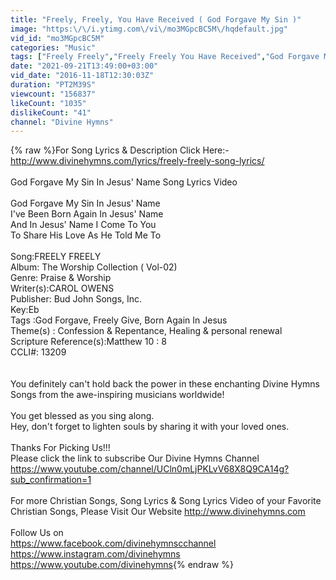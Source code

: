 ```yaml
---
title: "Freely, Freely, You Have Received ( God Forgave My Sin )"
image: "https:\/\/i.ytimg.com\/vi\/mo3MGpcBC5M\/hqdefault.jpg"
vid_id: "mo3MGpcBC5M"
categories: "Music"
tags: ["Freely Freely","Freely Freely You Have Received","God Forgave My Sin"]
date: "2021-09-21T13:49:00+03:00"
vid_date: "2016-11-18T12:30:03Z"
duration: "PT2M39S"
viewcount: "156837"
likeCount: "1035"
dislikeCount: "41"
channel: "Divine Hymns"
---
```

{% raw %}For Song Lyrics &amp; Description Click Here:-<br /><a rel="nofollow" target="blank" href="http://www.divinehymns.com/lyrics/freely-freely-song-lyrics/">http://www.divinehymns.com/lyrics/freely-freely-song-lyrics/</a><br /><br />God Forgave My Sin In Jesus' Name Song Lyrics Video<br /><br />God Forgave My Sin In Jesus' Name<br />I've Been Born Again In Jesus' Name<br />And In Jesus' Name I Come To You<br />To Share His Love As He Told Me To<br /><br />Song:FREELY FREELY<br />Album: The Worship Collection ( Vol-02)<br />Genre: Praise &amp; Worship <br />Writer(s):CAROL OWENS <br />Publisher: Bud John Songs, Inc. <br />Key:Eb <br />Tags :God Forgave, Freely Give, Born Again In Jesus<br />Theme(s) : Confession &amp; Repentance, Healing &amp; personal renewal<br />Scripture Reference(s):Matthew 10 : 8 <br />CCLI#: 13209<br /><br /><br />You definitely can't hold back the power in these enchanting Divine Hymns Songs from the awe-inspiring musicians worldwide!<br /><br />You get blessed as you sing along.<br />Hey, don't forget to lighten souls by sharing it with your loved ones.<br /><br />Thanks For Picking Us!!!<br />Please click the link to subscribe Our Divine Hymns Channel<br /><a rel="nofollow" target="blank" href="https://www.youtube.com/channel/UCln0mLjPKLvV68X8Q9CA14g?sub_confirmation=1">https://www.youtube.com/channel/UCln0mLjPKLvV68X8Q9CA14g?sub_confirmation=1</a><br /><br />For more Christian Songs, Song Lyrics &amp; Song Lyrics Video of your Favorite Christian Songs, Please Visit Our Website <a rel="nofollow" target="blank" href="http://www.divinehymns.com">http://www.divinehymns.com</a><br /><br />Follow Us on<br /><a rel="nofollow" target="blank" href="https://www.facebook.com/divinehymnscchannel">https://www.facebook.com/divinehymnscchannel</a><br /><a rel="nofollow" target="blank" href="https://www.instagram.com/divinehymns">https://www.instagram.com/divinehymns</a><br /><a rel="nofollow" target="blank" href="https://www.youtube.com/divinehymns">https://www.youtube.com/divinehymns</a>{% endraw %}

